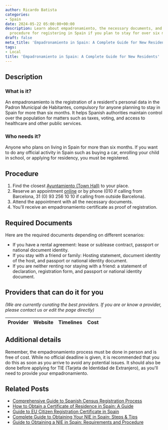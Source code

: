 ```yaml
---
author: Ricardo Batista
categories:
- Spain
date: 2024-05-22 05:00:00+00:00
description: Learn about empadronamiento, the necessary documents, and the step-by-step
  procedure for registering in Spain if you plan to stay for over six months.
draft: false
meta_title: 'Empadronamiento in Spain: A Complete Guide for New Residents'
tags:
- Local
title: 'Empadronamiento in Spain: A Complete Guide for New Residents'
---
```


## Description

### What is it?

An empadronamiento is the registration of a resident's personal data in the Padron Municipal de Habitantes, compulsory for anyone planning to stay in Spain for more than six months. It helps Spanish authorities maintain control over the population for matters such as taxes, voting, and access to healthcare and other public services.

### Who needs it?

Anyone who plans on living in Spain for more than six months. If you want to do any official activity in Spain such as buying a car, enrolling your child in school, or applying for residency, you must be registered.

## Procedure

1. Find the closest [Ayuntamiento (Town Hall)](https://www.barcelona.cat/) to your place.
2. Reserve an appointment [online](https://w30.bcn.cat/APPS/portaltramits/portal/channel/default.html?&stpid=19950010351&style=ciudadano&language=es&auditoria=F) or by phone (010 if calling from Barcelona, 31 (0) 93 256 10 10 if calling from outside Barcelona).
3. Attend the appointment with all the necessary documents.
4. You'll receive an empadronamiento certificate as proof of registration.

## Required Documents

Here are the required documents depending on different scenarios:

- If you have a rental agreement: lease or sublease contract, passport or national document identity.
- If you stay with a friend or family: Hosting statement, document identity of the host, and passport or national identity document.
- If you are neither renting nor staying with a friend: a statement of declaration, registration form, and passport or national identity document.

## Providers that can do it for you

_(We are currently curating the best providers. If you are or know a provider, please contact us or edit the page directly)_

| Provider        |     Website     |     Timelines    |       Cost      |
| :-------------: | :-------------: |  :-------------: | :-------------: |

## Additional details

Remember, the empadronamiento process must be done in person and is free of cost. While no official deadline is given, it is recommended that you do this as soon as you arrive to avoid any potential issues. It should also be done before applying for TIE (Tarjeta de Identidad de Extranjero), as you'll need to provide your empadronamiento.
## Related Posts

- [Comprehensive Guide to Spanish Census Registration Process](https://tramitit.com/english/guides/spain/census_registration/)
- [How to Obtain a Certificate of Residence in Spain: A Guide](https://tramitit.com/english/guides/spain/certificate_of_residence/)
- [Guide to EU Citizen Registration Certificate in Spain](https://tramitit.com/english/guides/spain/certificate_of_registration_of_eu_citizen/)
- [Complete Guide to Obtaining Your NIE in Spain: Steps & Tips](https://tramitit.com/english/guides/spain/nie_application/)
- [Guide to Obtaining a NIE in Spain: Requirements and Procedure](https://tramitit.com/english/guides/spain/registration_card/)
